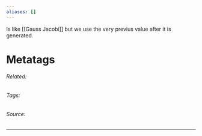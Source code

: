 ```yaml
---
aliases: []
---
```

Is like [[Gauss Jacobi]] but we use the very previus value after it is generated. 












# Metatags
###### Related: 
###### Tags: 
###### Source: 

---